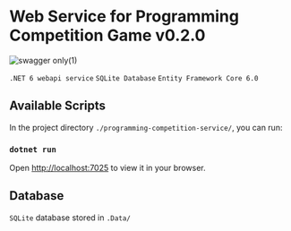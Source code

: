 # Web Service for Programming Competition Game v0.2.0

![swagger only(1)](https://user-images.githubusercontent.com/48523627/171907713-56846416-062c-4fd9-8332-bb3ea2904ed6.gif)

`.NET 6 webapi service`
`SQLite Database`
`Entity Framework Core 6.0`

## Available Scripts

In the project directory `./programming-competition-service/`, you can run:

### `dotnet run`

Open [http://localhost:7025](http://localhost:7025) to view it in your browser.

## Database

`SQLite` database stored in `.Data/` 

